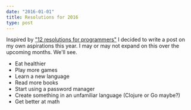 ```yaml
---
date: "2016-01-01"
title: Resolutions for 2016
type: post
---
```


Inspired by ["12 resolutions for programmers"](http://matt.might.net/articles/programmers-resolutions/) I decided to write a post on my own aspirations this year. I may or may not expand on this over the upcoming months. We'll see.

 * Eat healthier
 * Play more games
 * Learn a new language
 * Read more books
 * Start using a password manager
 * Create something in an unfamiliar language (Clojure or Go maybe?)
 * Get better at math

